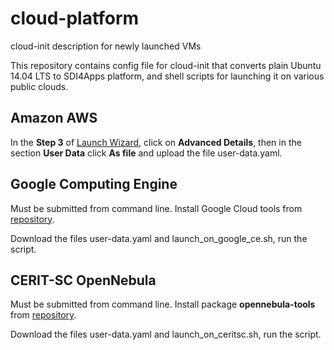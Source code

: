 # cloud-platform
cloud-init description for newly launched VMs

This repository contains config file for cloud-init that converts plain Ubuntu 14.04 LTS to SDI4Apps platform,
and shell scripts for launching it on various public clouds.


## Amazon AWS

In the **Step 3**  of [Launch Wizard](https://eu-west-1.console.aws.amazon.com/ec2/v2/home?region=eu-west-1#LaunchInstanceWizard:),
click on **Advanced Details**, then in the section **User Data** click **As file** and upload the file user-data.yaml.

## Google Computing Engine

Must be submitted from command line. Install Google Cloud tools from [repository](https://cloud.google.com/sdk/#debubu).

Download the files user-data.yaml and launch_on_google_ce.sh, run the script.

## CERIT-SC OpenNebula

Must be submitted from command line. Install package **opennebula-tools** from [repository](http://docs.opennebula.org/4.10/design_and_installation/quick_starts/qs_ubuntu_kvm.html#install-the-repo).

Download the files user-data.yaml and launch_on_ceritsc.sh, run the script.
